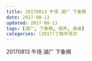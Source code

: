 ```yaml
---
title: 20170813 午场 湖广 下象棋
date: 2017-08-13
updated: 2017-08-13
tags: [湖广, 下象棋, 相声, 高峰] 
categories: (2017)丁酉年场次 
---
```

20170813 午场 湖广 下象棋
